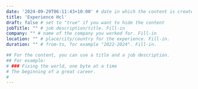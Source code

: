```yaml
---
date: '2024-09-29T06:11:43+10:00' # date in which the content is created - defaults to "today"
title: 'Experience Hcl'
draft: false # set to "true" if you want to hide the content 
jobTitle: "" # job description/title. Fill-in
company: "" # name of the company you worked for. Fill-in
location: "" # place/city/country for the experience. Fill-in.
duration: "" # from-to, for example "2022-2024". Fill-in.

## For the content, you can use a title and a job description.
## For example:
# ### Fixing the world, one byte at a time
# The beginning of a great career. 
# 
---
```

